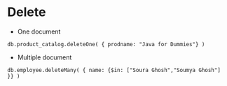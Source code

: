 # Delete

- One document
```
db.product_catalog.deleteOne( { prodname: "Java for Dummies"} )
```

- Multiple document
```
db.employee.deleteMany( { name: {$in: ["Soura Ghosh","Soumya Ghosh"] }} )
```